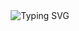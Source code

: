 <div align="center">
  <img src="https://readme-typing-svg.herokuapp.com?font=Orbitron&size=22&duration=3000&pause=1000&color=00FFFF&center=true&vCenter=true&width=500&lines=Hi+there+%F0%9F%91%8B%2C+I'm+Frambudi;IT+Enthusiast+%7C+DevOps+Learner;MikroTik+Certified+%7C+Python+%26+Docker+Fan" alt="Typing SVG" />
</div>

